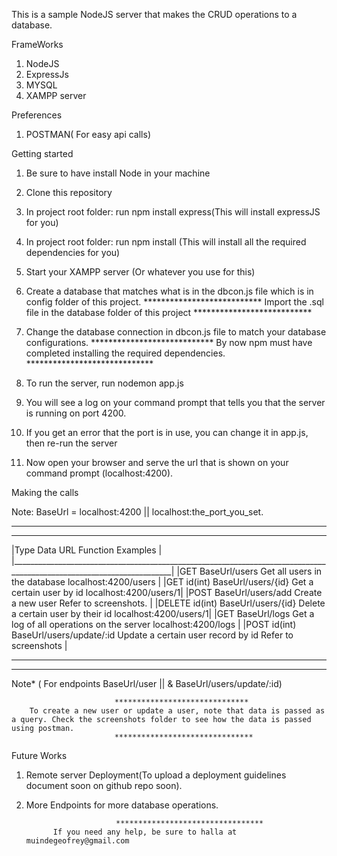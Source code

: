 This is a sample NodeJS server that makes the CRUD operations to a database.

FrameWorks

1. NodeJS
2. ExpressJs
3. MYSQL 
4. XAMPP server

Preferences

1. POSTMAN( For easy api calls)

Getting started

1. Be sure to have install Node in your machine
2. Clone this repository
3. In project root folder: run npm install express(This will install expressJS for you)
4. In project root folder: run npm install (This will install all the required dependencies for you)
5. Start your XAMPP server (Or whatever you use for this)
6. Create a database that matches what is in the dbcon.js file which is in config folder of this project.
                         ***************************
                Import the .sql file in the database folder of this project
                         ***************************
7. Change the database connection in dbcon.js file to match your database configurations.
                         ****************************
    By now npm must have completed installing the required dependencies.
                        *****************************

9. To run the server, run nodemon app.js
10. You will see a log on your command prompt that tells you that the server is    running on port 4200.
11. If you get an error that the port is in use, you can change it in app.js, then re-run the server
12. Now open your browser and serve the url that is shown on your command prompt (localhost:4200).

Making the calls

Note: BaseUrl = localhost:4200 || localhost:the_port_you_set.
**************************************************************************************************************************
_______________________________________________________________________________________________________________________
|Type    Data         URL                          Function                                   Examples                 |
|______________________________________________________________________________________________________________________|
|GET                 BaseUrl/users                  Get all users in the database                localhost:4200/users  |
|GET     id(int)     BaseUrl/users/{id}             Get a certain user by id                     localhost:4200/users/1|
|POST                BaseUrl/users/add              Create a new user                            Refer to screenshots. |
|DELETE  id(int)     BaseUrl/users/{id}             Delete a certain user by their id            localhost:4200/users/1|
|GET                 BaseUrl/logs                   Get a log of all operations  on the server   localhost:4200/logs   | 
|POST    id(int)     BaseUrl/users/update/:id       Update a certain user record by id           Refer to screenshots  |
________________________________________________________________________________________________________________________
**************************************************************************************************************************

Note* ( For endpoints BaseUrl/user || & BaseUrl/users/update/:id)

                           ******************************
        To create a new user or update a user, note that data is passed as a query. Check the screenshots folder to see how the data is passed using postman.
                           *******************************

Future Works
1. Remote server Deployment(To upload a deployment guidelines document soon on github repo soon).
2. More Endpoints for more database operations.


                           *********************************
             If you need any help, be sure to halla at muindegeofrey@gmail.com

 




